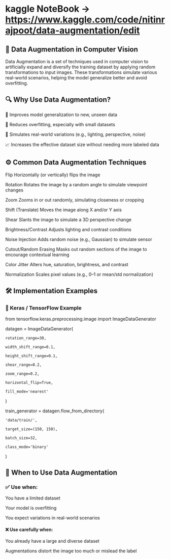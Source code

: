# kaggle NoteBook -> https://www.kaggle.com/code/nitinrajpoot/data-augmentation/edit

## 🧠 Data Augmentation in Computer Vision

Data Augmentation is a set of techniques used in computer vision to artificially expand and diversify the training dataset by applying random transformations to input images. These transformations simulate various real-world scenarios, helping the model generalize better and avoid overfitting.

## 🔍 Why Use Data Augmentation?

🚀 Improves model generalization to new, unseen data

🔄 Reduces overfitting, especially with small datasets

🎯 Simulates real-world variations (e.g., lighting, perspective, noise)

📈 Increases the effective dataset size without needing more labeled data

## ⚙️ Common Data Augmentation Techniques

Flip	Horizontally (or vertically) flips the image

Rotation	Rotates the image by a random angle to simulate viewpoint changes

Zoom	Zooms in or out randomly, simulating closeness or cropping

Shift (Translate)	Moves the image along X and/or Y axis

Shear	Slants the image to simulate a 3D perspective change

Brightness/Contrast	Adjusts lighting and contrast conditions

Noise Injection	Adds random noise (e.g., Gaussian) to simulate sensor 

Cutout/Random Erasing	Masks out random sections of the image to encourage contextual learning

Color Jitter	Alters hue, saturation, brightness, and contrast

Normalization	Scales pixel values (e.g., 0–1 or mean/std normalization)

## 🛠️ Implementation Examples

### 📌 Keras / TensorFlow Example

from tensorflow.keras.preprocessing.image import ImageDataGenerator

datagen = ImageDataGenerator(

    rotation_range=30,
    
    width_shift_range=0.1,
    
    height_shift_range=0.1,
    
    shear_range=0.2,
    
    zoom_range=0.2,
    
    horizontal_flip=True,
    
    fill_mode='nearest'
    
)


train_generator = datagen.flow_from_directory(

    'data/train/',
    
    target_size=(150, 150),
    
    batch_size=32,
    
    class_mode='binary'
    
)

## 🧪 When to Use Data Augmentation

### ✅ Use when:

You have a limited dataset

Your model is overfitting

You expect variations in real-world scenarios

#### ❌ Use carefully when:

You already have a large and diverse dataset

Augmentations distort the image too much or mislead the label
